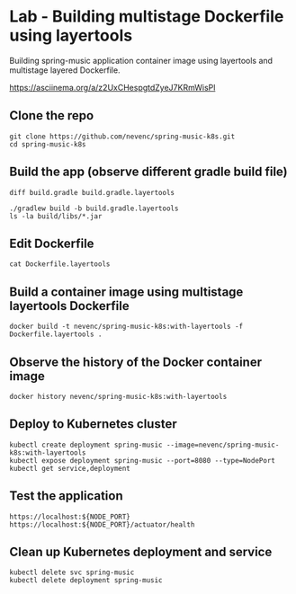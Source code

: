 # Lab - Building multistage Dockerfile using layertools

Building spring-music application container image using layertools and multistage layered Dockerfile.

https://asciinema.org/a/z2UxCHespgtdZyeJ7KRmWisPl

## Clone the repo

```
git clone https://github.com/nevenc/spring-music-k8s.git
cd spring-music-k8s
```

## Build the app (observe different gradle build file)

```
diff build.gradle build.gradle.layertools
```

```
./gradlew build -b build.gradle.layertools
ls -la build/libs/*.jar
```

## Edit Dockerfile

```
cat Dockerfile.layertools
```

## Build a container image using multistage layertools Dockerfile

```
docker build -t nevenc/spring-music-k8s:with-layertools -f Dockerfile.layertools .
```

## Observe the history of the Docker container image
```
docker history nevenc/spring-music-k8s:with-layertools
```

## Deploy to Kubernetes cluster

```
kubectl create deployment spring-music --image=nevenc/spring-music-k8s:with-layertools
kubectl expose deployment spring-music --port=8080 --type=NodePort
kubectl get service,deployment
```

## Test the application

```
https://localhost:${NODE_PORT}
https://localhost:${NODE_PORT}/actuator/health
```

## Clean up Kubernetes deployment and service

```
kubectl delete svc spring-music
kubectl delete deployment spring-music
```

